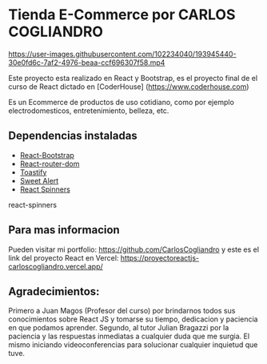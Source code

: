 # Tienda E-Commerce por CARLOS COGLIANDRO


https://user-images.githubusercontent.com/102234040/193945440-30e0fd6c-7af2-4976-beaa-ccf696307f58.mp4


Este proyecto esta realizado en React y Bootstrap, es el proyecto final de el curso de React dictado en [CoderHouse] 
(https://www.coderhouse.com)

Es un Ecommerce de productos de uso cotidiano, como por ejemplo electrodomesticos, entretenimiento, belleza, etc.

## Dependencias instaladas

- [React-Bootstrap](https://react-bootstrap.github.io/)
- [React-router-dom](https://v5.reactrouter.com/)
- [Toastify](https://fkhadra.github.io/react-toastify/introduction/)
- [Sweet Alert](https://sweetalert.js.org/)
- [React Spinners](https://www.davidhu.io/react-spinners/)

react-spinners

## Para mas informacion

Pueden visitar mi portfolio: https://github.com/CarlosCogliandro
y este es el link del proyecto React en Vercel: https://proyectoreactjs-carloscogliandro.vercel.app/

## Agradecimientos:

Primero a Juan Magos (Profesor del curso) por brindarnos todos sus conocimientos sobre React JS y tomarse su tiempo, dedicacion y paciencia en que podamos aprender.
Segundo, al tutor Julian Bragazzi por la paciencia y las respuestas inmediatas a cualquier duda que me surgia. El mismo iniciando videoconferencias para solucionar cualquier inquietud que tuve.
